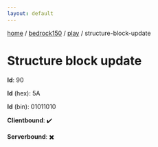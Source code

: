 ```yaml
---
layout: default
---
```


[home](/)  /  [bedrock150](/protocol/bedrock150)  /  [play](/protocol/bedrock150/play)  /  structure-block-update

# Structure block update

**Id**: 90

**Id** (hex): 5A

**Id** (bin): 01011010

**Clientbound**: ✔️

**Serverbound**: ✖️

